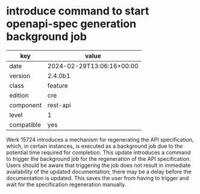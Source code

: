[//]: # (werk v2)
# introduce command to start openapi-spec generation background job

key        | value
---------- | ---
date       | 2024-02-29T13:06:16+00:00
version    | 2.4.0b1
class      | feature
edition    | cre
component  | rest-api
level      | 1
compatible | yes

Werk 15724 introduces a mechanism for regenerating the API specification,
which, in certain instances, is executed as a background job due to the
potential time required for completion. This update introduces a command
to trigger the background job for the regeneration of the API specification.
Users should be aware that triggering the job does not result
in immediate availability of the updated documentation; there may be a
delay before the documentation is updated. This saves the user from having
to trigger and wait for the specification regeneration manually.
